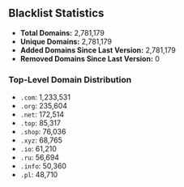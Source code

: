 ## Blacklist Statistics

- **Total Domains:** 2,781,179
- **Unique Domains:** 2,781,179
- **Added Domains Since Last Version:** 2,781,179
- **Removed Domains Since Last Version:** 0

### Top-Level Domain Distribution

-  `.com`: 1,233,531
-  `.org`: 235,604
-  `.net`: 172,514
-  `.top`: 85,317
-  `.shop`: 76,036
-  `.xyz`: 68,765
-  `.io`: 61,210
-  `.ru`: 56,694
-  `.info`: 50,360
-  `.pl`: 48,710
